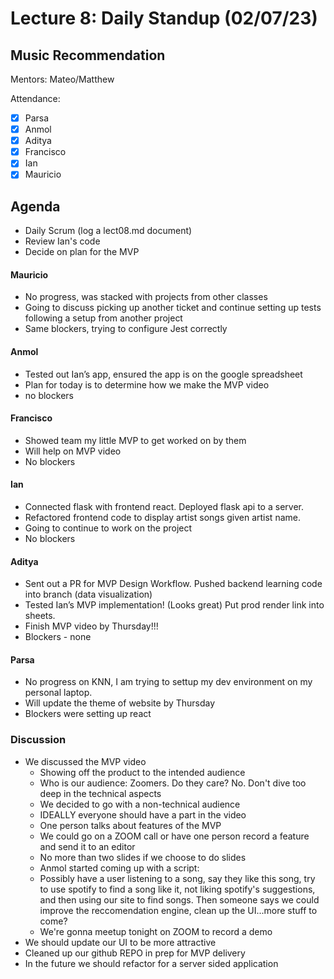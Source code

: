 # Lecture 8: Daily Standup (02/07/23)

## Music Recommendation

Mentors: Mateo/Matthew

Attendance:

- [x] Parsa
- [x] Anmol
- [x] Aditya
- [x] Francisco 
- [x] Ian
- [x] Mauricio

## Agenda

- Daily Scrum (log a lect08.md document)
- Review Ian's code
- Decide on plan for the MVP

#### Mauricio

- No progress, was stacked with projects from other classes
- Going to discuss picking up another ticket and continue setting up tests following a setup from another project
- Same blockers, trying to configure Jest correctly

#### Anmol

- Tested out Ian’s app, ensured the app is on the google spreadsheet
- Plan for today is to determine how we make the MVP video
- no blockers

#### Francisco

- Showed team my little MVP to get worked on by them
- Will help on MVP video
- No blockers

#### Ian

- Connected flask with frontend react. Deployed flask api to a server. 
- Refactored frontend code to display artist songs given artist name.
- Going to continue to work on the project
- No blockers

#### Aditya

- Sent out a PR for MVP Design Workflow. Pushed backend learning code into branch (data visualization)
- Tested Ian’s MVP implementation! (Looks great) Put prod render link into sheets.
- Finish MVP video by Thursday!!!
- Blockers - none
#### Parsa

- No progress on KNN, I am trying to settup my dev environment on my personal laptop.
- Will update the theme of website by Thursday
- Blockers were setting up react

### Discussion

- We discussed the MVP video 
  - Showing off the product to the intended audience
  - Who is our audience: Zoomers. Do they care? No. Don't dive too deep in the technical aspects
  - We decided to go with a non-technical audience 
  - IDEALLY everyone should have a part in the video 
  - One person talks about features of the MVP
  - We could go on a ZOOM call or have one person record a feature and send it to an editor
  - No more than two slides if we choose to do slides
  - Anmol started coming up with a script: 
  - Possibly have a user listening to a song, say they like this song, try to use spotify to find a song like it, not liking spotify's suggestions, and then using our site to find songs. Then someone says we could improve the reccomendation engine, clean up the UI...more stuff to come?
  -  We're gonna meetup tonight on ZOOM to record a demo
- We should update our UI to be more attractive
- Cleaned up our github REPO in prep for MVP delivery 
- In the future we should refactor for a server sided application
